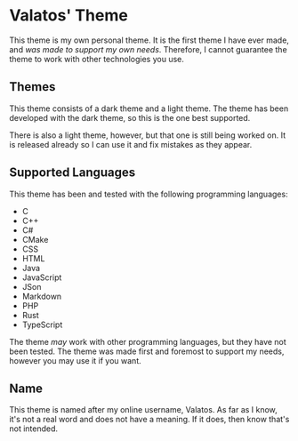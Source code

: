# Valatos' Theme
This theme is my own personal theme. It is the first theme I have ever made,
and *was made to support my own needs*. Therefore, I cannot guarantee the theme
to work with other technologies you use.

## Themes
This theme consists of a dark theme and a light theme. The theme has been developed
with the dark theme, so this is the one best supported.

There is also a light theme, however, but that one is still being worked on. It is
released already so I can use it and fix mistakes as they appear.

## Supported Languages
This theme has been and tested with the following programming
languages:

* C
* C++
* C#
* CMake
* CSS
* HTML
* Java
* JavaScript
* JSon
* Markdown
* PHP
* Rust
* TypeScript

The theme *may* work with other programming languages, but they
have not been tested. The theme was made first and foremost to support
my needs, however you may use it if you want.

## Name
This theme is named after my online username, Valatos. As far as I know, it's not
a real word and does not have a meaning. If it does, then know that's not intended.
